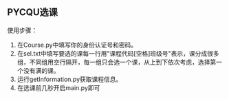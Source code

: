## PYCQU选课

使用步骤：

1. 在Course.py中填写你的身份认证号和密码。
2. 在sel.txt中填写要选的课每一行用"课程代码[空格]班级号"表示，课分成很多组，不同组用空行隔开，每一组只会选一个课，从上到下依次考虑，选择第一个没有满的课。
3. 运行getInformation.py获取课程信息。
4. 在选课前几秒开启main.py即可